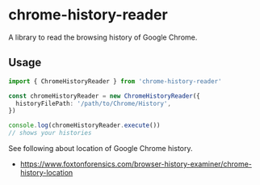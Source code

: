 # chrome-history-reader

A library to read the browsing history of Google Chrome.

## Usage

```typescript
import { ChromeHistoryReader } from 'chrome-history-reader'

const chromeHistoryReader = new ChromeHistoryReader({
  historyFilePath: '/path/to/Chrome/History',
})

console.log(chromeHistoryReader.execute())
// shows your histories
```

See following about location of Google Chrome history.

- https://www.foxtonforensics.com/browser-history-examiner/chrome-history-location
